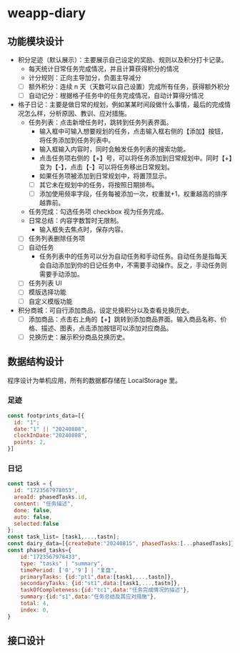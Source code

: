 # weapp-diary

## 功能模块设计

- 积分足迹（默认展示）：主要展示自己设定的奖励、规则以及积分打卡记录。
  - 每天统计日常任务完成情况，并且计算获得积分的情况
  - 计分规则：正向主导加分，负面主导减分
  - [ ] 额外积分：连续 n 天（天数可以自己设置）完成所有任务，获得额外积分
  - [ ] 自动记分：根据格子任务中的任务完成情况，自动计算得分情况
- 格子日记：主要是做日常的规划，例如某某时间段做什么事情，最后的完成情况怎么样，分析原因、教训、应对措施。
  - 任务列表：点击新增任务时，跳转到任务列表界面。
    - 输入框中可输入想要规划的任务，点击输入框右侧的【添加】按钮，将任务添加到任务列表中。
    - 输入框输入内容时，同时会触发任务列表的搜索功能。
    - 点击任务项右侧的【+】号，可以将任务添加到日常规划中。同时【+】变为【-】，点击【-】可以将任务移出日常规划。
    - 如果任务项被添加到日常规划中，将置顶显示。
    - [ ] 其它未在规划中的任务，将按照日期排布。
    - [ ] 添加使用频率字段，任务每被添加一次，权重就+1，权重越高的排序越靠前。
  - 任务完成：勾选任务项 checkbox 视为任务完成。
  - 日常总结：内容字数暂时无限制。
    - 输入框失去焦点时，保存内容。
  - [ ] 任务列表删除任务项
  - [ ] 自动任务
    - 任务列表中的任务可以分为自动任务和手动任务。自动任务是指每天会自动添加到你的日记任务中，不需要手动操作。反之，手动任务则需要手动添加。
  - [ ] 任务列表 UI
  - [ ] 模版选择功能
  - [ ] 自定义模版功能
- 积分商城：可自行添加商品，设定兑换积分以及查看兑换历史。
  - [ ] 添加商品：点击右上角的【+】跳转到添加商品界面。输入商品名称、价格、描述、图表，点击添加按钮可以添加对应商品。
  - [ ] 兑换历史：展示积分商品兑换历史。

## 数据结构设计

程序设计为单机应用，所有的数据都存储在 LocalStorage 里。

### 足迹

```javascript
const footprints_data=[{
  id: "1";
  date:"1" || "20240808",
  clockInDate:"20240808",
  points: 2,
}]
```

### 日记

```javascript
const task = {
  id: "1723567978053",
  areaId: phasedTasks.id,
  content: "任务描述",
  done: false,
  auto: false,
  selected:false
};
const task_list= [task1,...,tastn];
const dairy_data=[{createDate:"20240815", phasedTasks:[...phasedTasks]}]
const phased_tasks={
    id:"1723567978433",
    type: "tasks" | "summary",
    timePeriod: ['8','9'] | "复盘",
    primaryTasks: {id:"pt1",data:[task1,...,tastn]},
    secondaryTasks: {id:"st1",data:[task1,...,tastn]},
    taskOfCompleteness:{id:"tc1",data:"任务完成情况的描述"},
    summary:{id:"s1",data:"任务总结及其应对措施"},
    total: 4,
    index: 0,
}
```

## 接口设计
